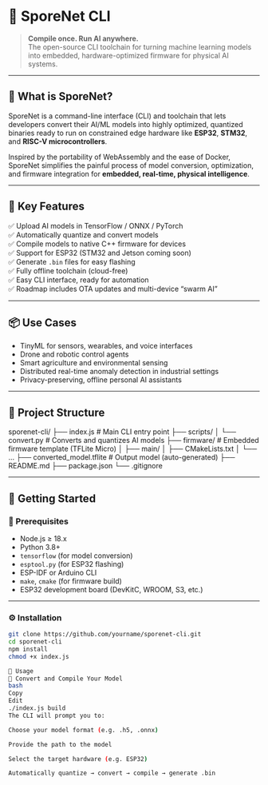 # 🧠 SporeNet CLI

> **Compile once. Run AI anywhere.**  
> The open-source CLI toolchain for turning machine learning models into embedded, hardware-optimized firmware for physical AI systems.

---

## 🦠 What is SporeNet?

SporeNet is a command-line interface (CLI) and toolchain that lets developers convert their AI/ML models into highly optimized, quantized binaries ready to run on constrained edge hardware like **ESP32**, **STM32**, and **RISC-V microcontrollers**.

Inspired by the portability of WebAssembly and the ease of Docker, SporeNet simplifies the painful process of model conversion, optimization, and firmware integration for **embedded, real-time, physical intelligence**.

---

## 🚀 Key Features

✅ Upload AI models in TensorFlow / ONNX / PyTorch  
✅ Automatically quantize and convert models  
✅ Compile models to native C++ firmware for devices  
✅ Support for ESP32 (STM32 and Jetson coming soon)  
✅ Generate `.bin` files for easy flashing  
✅ Fully offline toolchain (cloud-free)  
✅ Easy CLI interface, ready for automation  
✅ Roadmap includes OTA updates and multi-device “swarm AI”

---

## 📦 Use Cases

- TinyML for sensors, wearables, and voice interfaces  
- Drone and robotic control agents  
- Smart agriculture and environmental sensing  
- Distributed real-time anomaly detection in industrial settings  
- Privacy-preserving, offline personal AI assistants

---

## 📁 Project Structure
sporenet-cli/
├── index.js # Main CLI entry point
├── scripts/
│ └── convert.py # Converts and quantizes AI models
├── firmware/ # Embedded firmware template (TFLite Micro)
│ ├── main/
│ ├── CMakeLists.txt
│ └── ...
├── converted_model.tflite # Output model (auto-generated)
├── README.md
├── package.json
└── .gitignore



---

## 🧪 Getting Started

### 📌 Prerequisites

- Node.js ≥ 18.x
- Python 3.8+
- `tensorflow` (for model conversion)
- `esptool.py` (for ESP32 flashing)
- ESP-IDF or Arduino CLI
- `make`, `cmake` (for firmware build)
- ESP32 development board (DevKitC, WROOM, S3, etc.)

---

### ⚙️ Installation

```bash
git clone https://github.com/yourname/sporenet-cli.git
cd sporenet-cli
npm install
chmod +x index.js

🧠 Usage
🔧 Convert and Compile Your Model
bash
Copy
Edit
./index.js build
The CLI will prompt you to:

Choose your model format (e.g. .h5, .onnx)

Provide the path to the model

Select the target hardware (e.g. ESP32)

Automatically quantize → convert → compile → generate .bin



